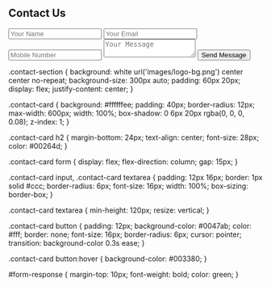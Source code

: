 <section class="contact-section">
  <div class="contact-card">
    <h2>Contact Us</h2>
    <form id="contact-form" action="https://formspree.io/f/YOUR_FORM_ID" method="POST">
      <input type="text" name="name" placeholder="Your Name" required />
      <input type="email" name="email" placeholder="Your Email" required />
      <input type="tel" name="mobile" placeholder="Mobile Number" required pattern="[0-9]{10}" />
      <textarea name="message" placeholder="Your Message" required></textarea>
      <button type="submit">Send Message</button>
      <div id="form-response"></div>
    </form>
  </div>
</section>

.contact-section {
  background: white url('images/logo-bg.png') center center no-repeat;
  background-size: 300px auto;
  padding: 60px 20px;
  display: flex;
  justify-content: center;
}

.contact-card {
  background: #ffffffee;
  padding: 40px;
  border-radius: 12px;
  max-width: 600px;
  width: 100%;
  box-shadow: 0 6px 20px rgba(0, 0, 0, 0.08);
  z-index: 1;
}

.contact-card h2 {
  margin-bottom: 24px;
  text-align: center;
  font-size: 28px;
  color: #00264d;
}

.contact-card form {
  display: flex;
  flex-direction: column;
  gap: 15px;
}

.contact-card input,
.contact-card textarea {
  padding: 12px 16px;
  border: 1px solid #ccc;
  border-radius: 6px;
  font-size: 16px;
  width: 100%;
  box-sizing: border-box;
}

.contact-card textarea {
  min-height: 120px;
  resize: vertical;
}

.contact-card button {
  padding: 12px;
  background-color: #0047ab;
  color: #fff;
  border: none;
  font-size: 16px;
  border-radius: 6px;
  cursor: pointer;
  transition: background-color 0.3s ease;
}

.contact-card button:hover {
  background-color: #003380;
}

#form-response {
  margin-top: 10px;
  font-weight: bold;
  color: green;
}
